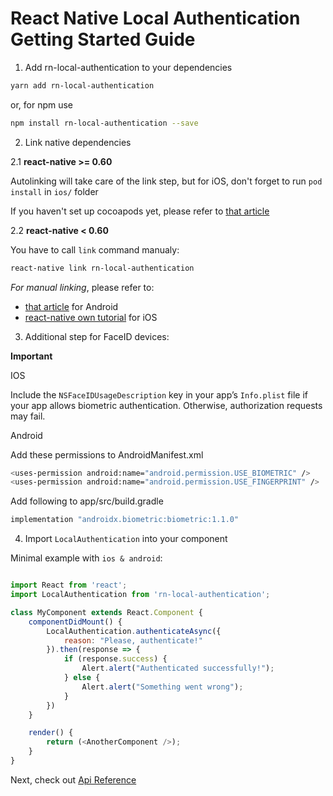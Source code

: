 # React Native Local Authentication Getting Started Guide

1. Add rn-local-authentication to your dependencies

```sh
yarn add rn-local-authentication
```

or, for npm use

```sh
npm install rn-local-authentication --save
```

2. Link native dependencies

2.1 **react-native >= 0.60**

Autolinking will take care of the link step, but for iOS, don't forget to run `pod install` in `ios/` folder

If you haven't set up cocoapods yet, please refer to [that article](https://engineering.brigad.co/demystifying-react-native-modules-linking-ae6c017a6b4a)

2.2 **react-native < 0.60**

You have to call `link` command manualy:

```sh
react-native link rn-local-authentication
```

*For manual linking*, please refer to:
- [that article](https://engineering.brigad.co/demystifying-react-native-modules-linking-964399ec731b) for Android
- [react-native own tutorial](https://facebook.github.io/react-native/docs/linking-libraries-ios) for iOS

3. Additional step for FaceID devices:

**Important**

IOS

Include the `NSFaceIDUsageDescription` key in your app’s `Info.plist` file if your app allows biometric authentication. Otherwise, authorization requests may fail.

Android

Add these permissions to AndroidManifest.xml

```sh
<uses-permission android:name="android.permission.USE_BIOMETRIC" />
<uses-permission android:name="android.permission.USE_FINGERPRINT" />
```

Add following to app/src/build.gradle

```sh
implementation "androidx.biometric:biometric:1.1.0"
```

4. Import `LocalAuthentication` into your component

Minimal example with `ios & android`:

```javascript

import React from 'react';
import LocalAuthentication from 'rn-local-authentication';

class MyComponent extends React.Component {
    componentDidMount() {
        LocalAuthentication.authenticateAsync({
            reason: "Please, authenticate!"
        }).then(response => {
            if (response.success) {
                Alert.alert("Authenticated successfully!");
            } else {
                Alert.alert("Something went wrong");
            }
        })
    }

    render() {
        return (<AnotherComponent />);
    }
}

```

Next, check out [Api Reference](Api-Reference.md)
